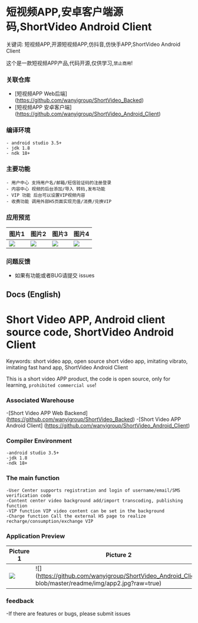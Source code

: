 # 短视频APP,安卓客户端源码,ShortVideo Android Client

关键词: 短视频APP,开源短视频APP,仿抖音,仿快手APP,ShortVideo Android Client

这个是一款短视频APP产品,代码开源,仅供学习,`禁止商用`!

### 关联仓库
 - [短视频APP Web后端] (https://github.com/wanyigroup/ShortVideo_Backed)
 - [短视频APP 安卓客户端] (https://github.com/wanyigroup/ShortVideo_Android_Client)

### 编译环境
    - android studio 3.5+
    - jdk 1.8
    - ndk 18+

### 主要功能
    - 用户中心 支持用户名/邮箱/短信验证码的注册登录
    - 内容中心 视频的后台添加/导入 转码,发布功能
    - VIP 功能 后台可以设置VIP视频内容
    - 收费功能 调用外部H5页面实现充值/消费/兑换VIP

###  应用预览
| 图片1 | 图片2 | 图片3 | 图片4 |
| ------ | ------ | ------ | ------ |
| ![](https://github.com/wanyigroup/ShortVideo_Android_Client/blob/master/readme/img/app1.jpg?raw=true) | ![](https://github.com/wanyigroup/ShortVideo_Android_Client/blob/master/readme/img/app2.jpg?raw=true) | ![](https://github.com/wanyigroup/ShortVideo_Android_Client/blob/master/readme/img/app3.jpg?raw=true) | ![](https://github.com/wanyigroup/ShortVideo_Android_Client/blob/master/readme/img/app4.jpg?raw=true) |

### 问题反馈
 - 如果有功能或者BUG请提交 issues
 
 ## Docs (English)
 
 # Short Video APP, Android client source code, ShortVideo Android Client

Keywords: short video app, open source short video app, imitating vibrato, imitating fast hand app, ShortVideo Android Client

This is a short video APP product, the code is open source, only for learning, `prohibited commercial use`!

### Associated Warehouse
 -[Short Video APP Web Backend] (https://github.com/wanyigroup/ShortVideo_Backed)
 -[Short Video APP Android Client] (https://github.com/wanyigroup/ShortVideo_Android_Client)

### Compiler Environment
    -android studio 3.5+
    -jdk 1.8
    -ndk 18+

### The main function
    -User Center supports registration and login of username/email/SMS verification code
    -Content center video background add/import transcoding, publishing function
    -VIP function VIP video content can be set in the background
    -Charge function Call the external H5 page to realize recharge/consumption/exchange VIP

### Application Preview
| Picture 1 | Picture 2 | Picture 3 | Picture 4 |
| ------ | ------ | ------ | ------ |
| ![](https://github.com/wanyigroup/ShortVideo_Android_Client/blob/master/readme/img/app1.jpg?raw=true) | ![](https://github.com/wanyigroup/ShortVideo_Android_Client/ blob/master/readme/img/app2.jpg?raw=true) | ![](https://github.com/wanyigroup/ShortVideo_Android_Client/blob/master/readme/img/app3.jpg?raw=true) | ![](https://github.com/wanyigroup/ShortVideo_Android_Client/blob/master/readme/img/app4.jpg?raw=true) |

### feedback
 -If there are features or bugs, please submit issues




